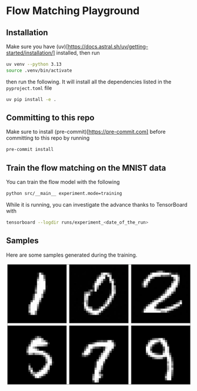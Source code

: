 # Flow Matching Playground

## Installation 

Make sure you have (uv)[https://docs.astral.sh/uv/getting-started/installation/] installed, then run

```bash
uv venv --python 3.13
source .venv/bin/activate
```

then run the following. It will install all the dependencies listed in the `pyproject.toml` file

```bash
uv pip install -e .
```

## Committing to this repo
Make sure to install (pre-commit)[https://pre-commit.com] before committing to this repo by running

```bash
pre-commit install
```

## Train the flow matching on the MNIST data
You can train the flow model with the following 

```bash
python src/__main__ experiment.mode=training
```

While it is running, you can investigate the advance thanks to TensorBoard with 
```bash 
tensorboard --logdir runs/experiment_<date_of_the_run>
```

## Samples

Here are some samples generated during the training.

![Sample from MNIST](assets/samples.png)